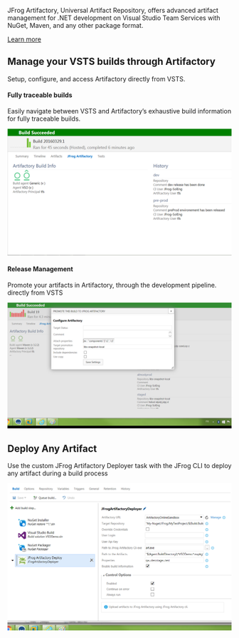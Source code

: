JFrog Artifactory, Universal Artifact Repository, offers advanced artifact management for .NET  development on Visual Studio Team Services with NuGet, Maven, and any other package format.

[Learn more](https://www.jfrog.com/artifactory)

## Manage your VSTS builds through Artifactory
Setup, configure, and access Artifactory directly from VSTS.

#### Fully traceable builds
Easily navigate between VSTS and Artifactory’s exhaustive build information for fully traceable builds.

![BuildInfo](images/screenshotBuildInfo.png)

#### Release Management
Promote your artifacts in Artifactory, through the development pipeline. directly from VSTS

![menu](images/screenshotPromote.png)

## Deploy Any Artifact
Use the custom JFrog Artifactory Deployer task with the JFrog CLI to deploy any artifact during a build process

![details](images/screenshotTask.png)
